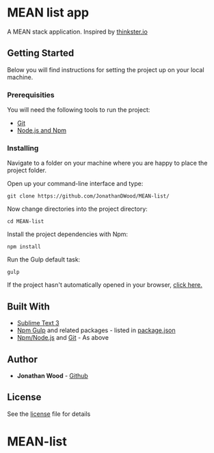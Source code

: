 # MEAN list app

A MEAN stack application. Inspired by [thinkster.io](https://thinkster.io/mean-stack-tutorial)

## Getting Started
Below you will find instructions for setting the project up on your local machine.

### Prerequisities
You will need the following tools to run the project:
* [Git](https://git-scm.com/book/en/v2/Getting-Started-Installing-Git)
* [Node.js and Npm](https://nodejs.org/en/download/)

### Installing
Navigate to a folder on your machine where you are happy to place the project folder.

Open up your command-line interface and type:
```
git clone https://github.com/JonathanDWood/MEAN-list/
```
Now change directories into the project directory:
```
cd MEAN-list
```
Install the project dependencies with Npm:
```
npm install
```
Run the Gulp default task:
```
gulp
```
If the project hasn't automatically opened in your browser, [click here.](http://localhost:3000)

## Built With
* [Sublime Text 3](https://www.sublimetext.com/3)
* [Npm Gulp](https://www.npmjs.com/package/gulp) and related packages - listed in [package.json](package.json)
* [Npm/Node.js](https://nodejs.org/en/download/) and [Git](https://git-scm.com/book/en/v2/Getting-Started-Installing-Git) - As above

## Author
* **Jonathan Wood** - [Github](https://github.com/JonathanDWood/)

## License
See the [license](LICENSE) file for details
# MEAN-list
